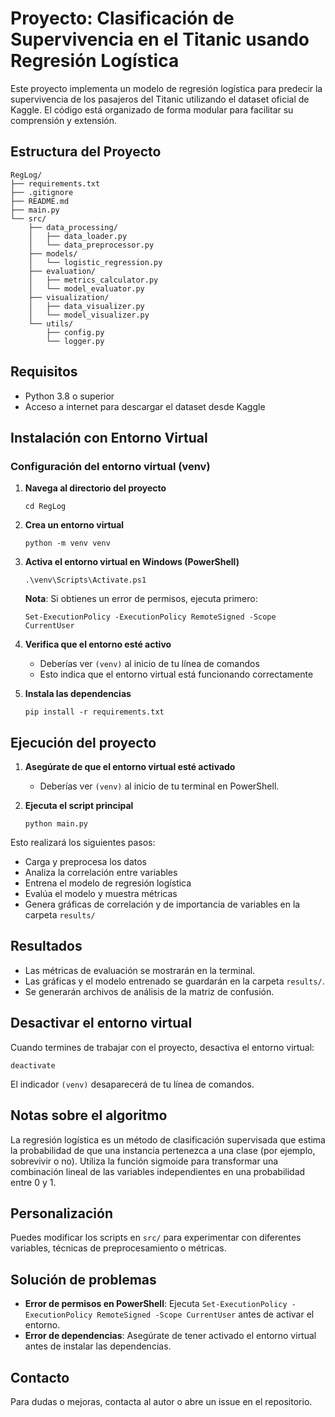 # Proyecto: Clasificación de Supervivencia en el Titanic usando Regresión Logística

Este proyecto implementa un modelo de regresión logística para predecir la supervivencia de los pasajeros del Titanic utilizando el dataset oficial de Kaggle. El código está organizado de forma modular para facilitar su comprensión y extensión.

## Estructura del Proyecto

```
RegLog/
├── requirements.txt
├── .gitignore
├── README.md
├── main.py
└── src/
    ├── data_processing/
    │   ├── data_loader.py
    │   └── data_preprocessor.py
    ├── models/
    │   └── logistic_regression.py
    ├── evaluation/
    │   ├── metrics_calculator.py
    │   └── model_evaluator.py
    ├── visualization/
    │   ├── data_visualizer.py
    │   └── model_visualizer.py
    └── utils/
        ├── config.py
        └── logger.py
```

## Requisitos

- Python 3.8 o superior
- Acceso a internet para descargar el dataset desde Kaggle

## Instalación con Entorno Virtual

### Configuración del entorno virtual (venv)

1. **Navega al directorio del proyecto**
   ```
   cd RegLog
   ```

2. **Crea un entorno virtual**
   ```
   python -m venv venv
   ```

3. **Activa el entorno virtual en Windows (PowerShell)**
   ```
   .\venv\Scripts\Activate.ps1
   ```
   
   **Nota**: Si obtienes un error de permisos, ejecuta primero:
   ```
   Set-ExecutionPolicy -ExecutionPolicy RemoteSigned -Scope CurrentUser
   ```

4. **Verifica que el entorno esté activo**
   - Deberías ver `(venv)` al inicio de tu línea de comandos
   - Esto indica que el entorno virtual está funcionando correctamente

5. **Instala las dependencias**
   ```
   pip install -r requirements.txt
   ```

## Ejecución del proyecto

1. **Asegúrate de que el entorno virtual esté activado**
   - Deberías ver `(venv)` al inicio de tu terminal en PowerShell.

2. **Ejecuta el script principal**
   ```
   python main.py
   ```

Esto realizará los siguientes pasos:
- Carga y preprocesa los datos
- Analiza la correlación entre variables
- Entrena el modelo de regresión logística
- Evalúa el modelo y muestra métricas
- Genera gráficas de correlación y de importancia de variables en la carpeta `results/`

## Resultados

- Las métricas de evaluación se mostrarán en la terminal.
- Las gráficas y el modelo entrenado se guardarán en la carpeta `results/`.
- Se generarán archivos de análisis de la matriz de confusión.

## Desactivar el entorno virtual

Cuando termines de trabajar con el proyecto, desactiva el entorno virtual:

```
deactivate
```

El indicador `(venv)` desaparecerá de tu línea de comandos.

## Notas sobre el algoritmo

La regresión logística es un método de clasificación supervisada que estima la probabilidad de que una instancia pertenezca a una clase (por ejemplo, sobrevivir o no). Utiliza la función sigmoide para transformar una combinación lineal de las variables independientes en una probabilidad entre 0 y 1.

## Personalización

Puedes modificar los scripts en `src/` para experimentar con diferentes variables, técnicas de preprocesamiento o métricas.

## Solución de problemas

- **Error de permisos en PowerShell**: Ejecuta `Set-ExecutionPolicy -ExecutionPolicy RemoteSigned -Scope CurrentUser` antes de activar el entorno.
- **Error de dependencias**: Asegúrate de tener activado el entorno virtual antes de instalar las dependencias.

## Contacto

Para dudas o mejoras, contacta al autor o abre un issue en el repositorio.
